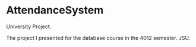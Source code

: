 # AttendanceSystem
University Project.


The project I presented for the database course in the 4012 semester.
JSU.
